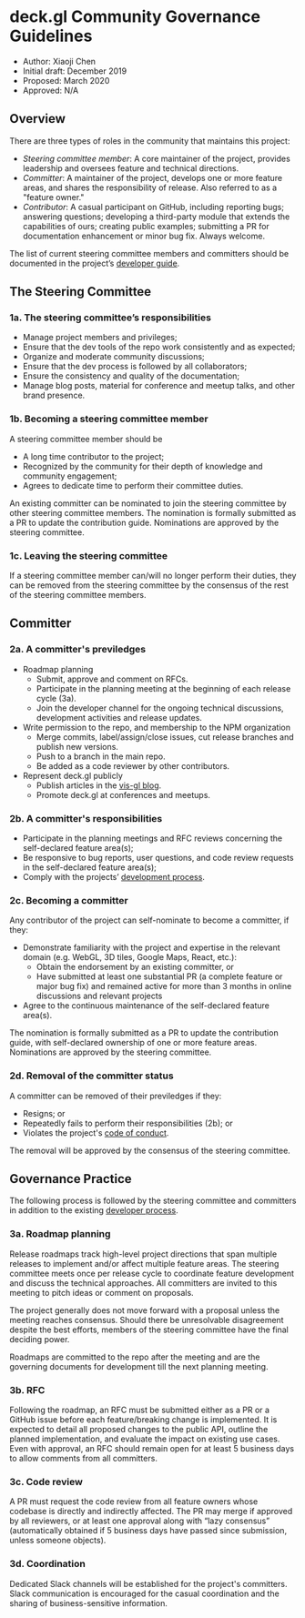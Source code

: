 # deck.gl Community Governance Guidelines

- Author: Xiaoji Chen
- Initial draft: December 2019
- Proposed: March 2020
- Approved: N/A


## Overview

There are three types of roles in the community that maintains this project:

- *Steering committee member*: A core maintainer of the project, provides leadership and oversees feature and technical directions.
- *Committer*: A maintainer of the project, develops one or more feature areas, and shares the responsibility of release. Also referred to as a "feature owner."
- *Contributor*: A casual participant on GitHub, including reporting bugs; answering questions; developing a third-party module that extends the capabilities of ours; creating public examples; submitting a PR for documentation enhancement or minor bug fix. Always welcome.

The list of current steering committee members and committers should be documented in the project’s [developer guide](/dev-docs/README.md).


## The Steering Committee

### 1a. The steering committee’s responsibilities

- Manage project members and privileges;
- Ensure that the dev tools of the repo work consistently and as expected;
- Organize and moderate community discussions;
- Ensure that the dev process is followed by all collaborators;
- Ensure the consistency and quality of the documentation;
- Manage blog posts, material for conference and meetup talks, and other brand presence.

### 1b. Becoming a steering committee member

A steering committee member should be

- A long time contributor to the project;
- Recognized by the community for their depth of knowledge and community engagement;
- Agrees to dedicate time to perform their committee duties.

An existing committer can be nominated to join the steering committee by other steering committee members. The nomination is formally submitted as a PR to update the contribution guide. Nominations are approved by the steering committee.

###  1c. Leaving the steering committee

If a steering committee member can/will no longer perform their duties, they can be removed from the steering committee by the consensus of the rest of the steering committee members.


## Committer

### 2a. A committer's previledges

- Roadmap planning
  + Submit, approve and comment on RFCs.
  + Participate in the planning meeting at the beginning of each release cycle (3a).
  + Join the developer channel for the ongoing technical discussions, development activities and release updates.
- Write permission to the repo, and membership to the NPM organization
  + Merge commits, label/assign/close issues, cut release branches and publish new versions.
  + Push to a branch in the main repo.
  + Be added as a code reviewer by other contributors.
- Represent deck.gl publicly
  + Publish articles in the [vis-gl blog](https://medium.com/vis-gl).
  + Promote deck.gl at conferences and meetups.


### 2b. A committer's responsibilities

- Participate in the planning meetings and RFC reviews concerning the self-declared feature area(s);
- Be responsive to bug reports, user questions, and code review requests in the self-declared feature area(s);
- Comply with the projects’ [development process](/dev-docs/README.md).


### 2c. Becoming a committer

Any contributor of the project can self-nominate to become a committer, if they:

- Demonstrate familiarity with the project and expertise in the relevant domain (e.g. WebGL, 3D tiles, Google Maps, React, etc.):
  + Obtain the endorsement by an existing committer, or
  + Have submitted at least one substantial PR (a complete feature or major bug fix) and remained active for more than 3 months in online discussions and relevant projects
- Agree to the continuous maintenance of the self-declared feature area(s).

The nomination is formally submitted as a PR to update the contribution guide, with self-declared ownership of one or more feature areas. Nominations are approved by the steering committee.


### 2d. Removal of the committer status

A committer can be removed of their previledges if they:

- Resigns; or
- Repeatedly fails to perform their responsibilities (2b); or
- Violates the project's [code of conduct](/CODE_OF_CONDUCT.md).

The removal will be approved by the consensus of the steering committee.


## Governance Practice

The following process is followed by the steering committee and committers in addition to the existing [developer process](/dev-docs/README.md).

### 3a. Roadmap planning

Release roadmaps track high-level project directions that span multiple releases to implement and/or affect multiple feature areas. The steering committee meets once per release cycle to coordinate feature development and discuss the technical approaches. All committers are invited to this meeting to pitch ideas or comment on proposals.

The project generally does not move forward with a proposal unless the meeting reaches consensus. Should there be unresolvable disagreement despite the best efforts, members of the steering committee have the final deciding power.

Roadmaps are committed to the repo after the meeting and are the governing documents for development till the next planning meeting.

### 3b. RFC

Following the roadmap, an RFC must be submitted either as a PR or a GitHub issue before each feature/breaking change is implemented. It is expected to detail all proposed changes to the public API, outline the planned implementation, and evaluate the impact on existing use cases. Even with approval, an RFC should remain open for at least 5 business days to allow comments from all committers.


### 3c. Code review

A PR must request the code review from all feature owners whose codebase is directly and indirectly affected. The PR may merge if approved by all reviewers, or at least one approval along with “lazy consensus” (automatically obtained if 5 business days have passed since submission, unless someone objects).


### 3d. Coordination

Dedicated Slack channels will be established for the project's committers. Slack communication is encouraged for the casual coordination and the sharing of business-sensitive information.
